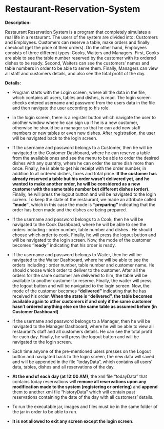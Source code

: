 # Restaurant-Reservation-System

**Description:**

Restaurant Reservation System is a program that completely simulates a real life in a restaurant. The users of the system are divided into: Customers and 
Employees. Customers can reserve a table, make orders and finally checkout (get the price of their orders). On the other hand, Employees consists of three 
different types: Cooks, Waiters and Managers. First, Cooks are able to see the table number reserved by the customer with its ordered dishes to be ready. 
Second, Waiters can see the customers’ names and table numbers in order to be able to serve them. Finally, Managers can view all staff and customers 
details, and also see the total profit of the day.

**Details:**

*  	Program starts with the Login screen, where all the data in the file, which contains all users, tables and dishes, is read. The login screen checks 
    entered username and password from the users data in the file and then navigate the user according to his role.

*  	In the login screen, there is a register button which navigate the user to another window where he can sign up if he is a new customer, otherwise he 
    should be a manager so that he can add new staff members or new tables or even new dishes. After registration, the user will be navigated back to the 
    login screen.

*  	If the username and password belongs to a Customer, then he will be navigated to the Customer Dashboard, where he can reserve a table from the 
    available ones and see the menu to be able to order the desired dishes with any quantity, where he can order the same dish more than once. Finally, he 
    is able to get his receipt with the order number, in addition to all ordered dishes, taxes and total price. **If the customer has already reserved a 
    table but his order wasn’t delivered yet, and he wanted to make another order, he will be considered as a new customer with the same table number but 
    different dishes (order)**. Finally, he will press the logout button and will be navigated to the login screen. To keep the state of the restaurant, we
    made an attribute called **“mode”**, which in this case the mode is **“preparing”** indicating that the order has been made and the dishes are being
    prepared.

*  	If the username and password belongs to a Cook, then he will be navigated to the Cook Dashboard, where he will be able to see the orders including : 
    order number, table number and dishes . He should choose which order to cook. Finally, he will press the logout button and will be navigated to the 
    login screen. Now, the mode of the customer becomes **“ready”** indicating that his order is ready.

*  	If the username and password belongs to Waiter, then he will be navigated to the Waiter Dashboard, where he will be able to see the orders including :
    order number, table number and customer name. He should choose which order to deliver to the customer. After all the orders for the same customer are 
    delivered to him, the table will be available to another customer to reserve. Finally, the waiter will press the logout button and will be navigated 
    to the login screen. Now, the mode of the customer becomes **“delivered”** indicating that he has received his order. **When the state is “delivered”, 
    the table becomes available again to other customers if and only if the same customer hasn’t ordered anything else on the same table as assumed before 
    (in Customer Dashboard)**.

*  	If the username and password belongs to a Manager, then he will be navigated to the Manager Dashboard, where he will be able to view all restaurant’s 
    staff and all customers details. He can see the total profit for each day. Finally, he will press the logout button and will be navigated to the login 
    screen.

*  	Each time anyone of the pre-mentioned users presses on the Logout button and navigated back to the login screen, the new data will saved and will be
    appended in the file “todayData”, which contains all users’ data, tables, dishes and all reservations of the day.

*  	**At the end of each day (at 12:00 AM)**, the xml file “todayData” that contains today reservations will **remove all reservations upon any
  	modification made to the system (registering or ordering)** and **append** them to another xml file “historyData” which will contain past reservations 
  	containing the date of the day with all customers’ details.
    
*  	To run the executable jar, images and files must be in the same folder of the jar in order to be able to run.

*  	**It is not allowed to exit any screen except the login screen**.

